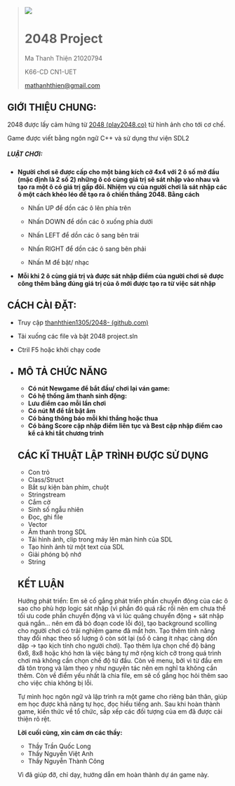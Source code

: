 > 
>
> ![]([C:\Users\Admin\Downloads\download.png](https://user-images.githubusercontent.com/100114914/169705468-3cc02aa4-c64b-4a20-aa6b-9e17124a72ff.png))
>
> 
>
>	# 2048 Project #
>
> Ma Thanh Thiện 21020794
>
> K66-CD CN1-UET
>
> mathanhthien@gmail.com

## **GIỚI THIỆU CHUNG:**

2048 được lấy cảm hứng từ [2048 (play2048.co)](https://play2048.co/) từ hình ảnh cho tới cơ chế.

Game được viết bằng ngôn ngữ C++ và sử dụng thư viện SDL2

##### LUẬT CHƠI:

- **Người chơi sẽ được cấp cho một bảng kích cỡ 4x4 với 2 ô số mở đầu (mặc định là 2 số 2) những ô có cùng giá trị sẽ sát nhập vào nhau và tạo ra một ô có giá trị gấp đôi. Nhiệm vụ của người chơi là sát nhập các ô một cách khéo léo để tạo ra ô chiến thắng 2048. Bằng cách**
  - Nhấn UP để dồn các ô lên phía trên

  - Nhấn DOWN để dồn các ô xuống phía dưới

  - Nhấn LEFT để dồn các ô sang bên trái

  - Nhấn RIGHT để dồn các ô sang bên phải

  - Nhấn M để bật/ nhạc

- **Mỗi khi 2 ô cùng giá trị và được sát nhập điểm của người chơi sẽ được công thêm bằng đúng giá trị của ô mới được tạo ra từ việc sát nhập**

## CÁCH CÀI ĐẶT:

- Truy cập [thanhthien1305/2048- (github.com)](https://github.com/thanhthien1305/2048-)
- Tải xuống các file và bật 2048 project.sln
- Ctril F5 hoặc khởi chạy code



- ## MÔ TẢ CHỨC NĂNG

  - **Có nút Newgame để bắt đầu/ chơi lại ván game:**
  - **Có hệ thống âm thanh sinh động:**
  - **Lưu điểm cao  mỗi lần chơi**
  - **Có nút M để tắt bật âm** 
  - **Có bảng thông báo mỗi khi thắng hoặc thua**
  - **Có bảng Score cập nhập điểm liên tục và Best cập nhập điểm cao kể cả khi tắt chương trình**

  ## CÁC KĨ THUẬT LẬP TRÌNH ĐƯỢC SỬ DỤNG ##

  - Con trỏ
  - Class/Struct
  - Bắt sự kiện bàn phím, chuột
  - Stringstream
  - Cắm cờ
  - Sinh số ngẫu nhiên 
  - Đọc, ghi file
  - Vector 
  - Âm thanh trong SDL
  - Tải hình ảnh, clip trong máy lên màn hình của SDL
  - Tạo hình ảnh từ một text của SDL
  - Giải phóng bộ nhớ
  - String

  ## KẾT LUẬN

  Hướng phát triển: Em sẽ cố gắng phát triển phần chuyển động của các ô sao cho phù hợp logic sát nhập (vì phần đó quá rắc rối nên em chưa thể tối ưu code phần chuyển động và vì lúc quãng chuyển động + sát nhập quá ngắn... nên em đã bỏ đoạn code lỗi đó), tạo background scolling cho người chơi có trải nghiệm game đã mắt hơn. Tạo thêm tính năng thay đổi nhạc theo số lượng ô còn sót lại (số ô càng ít nhạc càng dồn dập -> tạo kịch tính cho người chơi). Tạo thêm lựa chọn chế độ bảng 6x6, 8x8 hoặc khó hơn là việc bảng tự mở rộng kích cỡ trong quá trình chơi mà không cần chọn chế độ từ đầu. Còn về menu, bởi vì từ đầu em đã tôn trọng và làm theo y như nguyên tác nên em nghĩ ta không cần thêm. Còn về điểm yếu nhất là chia file, em sẽ cố gắng học hỏi thêm sao cho việc chia không bị lỗi.

  

  Tự mình học ngôn ngữ và lập trình ra một game cho riêng bản thân, giúp em học được khả năng tự học, đọc hiểu tiếng anh. Sau khi hoàn thành game, kiến thức về tổ chức, sắp xếp các đối tượng của em đã được cải thiện rõ rệt. 

  

  **Lời cuối cùng, xin cảm ơn các thầy:**

  - Thầy Trần Quốc Long
  - Thầy Nguyễn Việt Anh
  - Thầy Nguyễn Thành Công

  Vì đã giúp đỡ, chỉ dạy, hướng dẫn em hoàn thành dự án game này.
